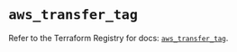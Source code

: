 # `aws_transfer_tag`

Refer to the Terraform Registry for docs: [`aws_transfer_tag`](https://registry.terraform.io/providers/hashicorp/aws/4.67.0/docs/resources/transfer_tag).
